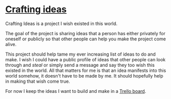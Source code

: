 # [Crafting ideas](https://github.com/nikitavoloboev/crafting-ideas)
Crafting Ideas is a project I wish existed in this world.

The goal of the project is sharing ideas that a person has either privately for oneself or publicly so that other people can help you make the project come alive.

This project should help tame my ever increasing list of ideas to do and make. I wish I could have a public profile of ideas that other people can look through and _steal_ or simply send a message and say they too wish this existed in the world. All that matters for me is that an idea manifests into this world somehow, it doesn't have to be made by me. It should hopefully help in making that wish come true.

For now I keep the ideas I want to build and make in a [Trello board](https://trello.com/b/alB1ryRP).